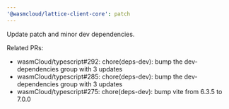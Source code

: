 ```yaml
---
'@wasmcloud/lattice-client-core': patch
---
```


Update patch and minor dev dependencies.

Related PRs:

- wasmCloud/typescript#292: chore(deps-dev): bump the dev-dependencies group with 3 updates
- wasmCloud/typescript#285: chore(deps-dev): bump the dev-dependencies group with 3 updates
- wasmCloud/typescript#275: chore(deps-dev): bump vite from 6.3.5 to 7.0.0
